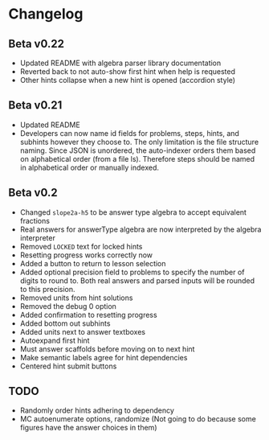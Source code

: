 # Changelog

## Beta v0.22
* Updated README with algebra parser library documentation
* Reverted back to not auto-show first hint when help is requested
* Other hints collapse when a new hint is opened (accordion style)

## Beta v0.21
* Updated README
* Developers can now name id fields for problems, steps, hints, and subhints however they choose to. The only limitation is the file structure naming. Since JSON is unordered, the auto-indexer orders them based on alphabetical order (from a file ls). Therefore steps should be named in alphabetical order or manually indexed.

## Beta v0.2
* Changed `slope2a-h5` to be answer type algebra to accept equivalent fractions
* Real answers for answerType algebra are now interpreted by the algebra interpreter
* Removed `LOCKED` text for locked hints
* Resetting progress works correctly now
* Added a button to return to lesson selection
* Added optional precision field to problems to specify the number of digits to round to. Both real answers and parsed inputs will be rounded to this precision.
* Removed units from hint solutions
* Removed the debug 0 option
* Added confirmation to resetting progress
* Added bottom out subhints
* Added units next to answer textboxes
* Autoexpand first hint
* Must answer scaffolds before moving on to next hint
* Make semantic labels agree for hint dependencies
* Centered hint submit buttons

## TODO
* Randomly order hints adhering to dependency
* MC autoenumerate options, randomize (Not going to do because some figures have the answer choices in them)